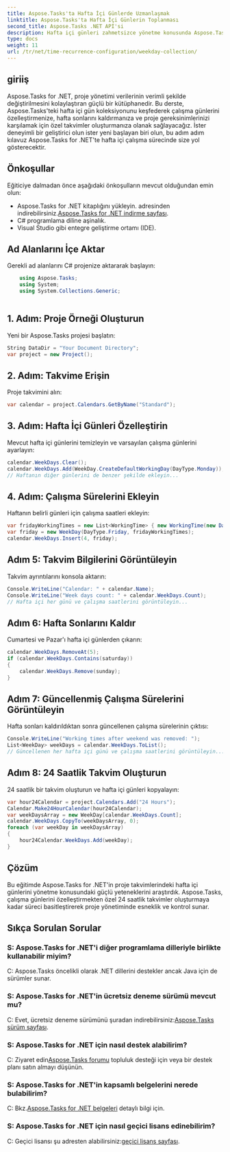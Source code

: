 ```yaml
---
title: Aspose.Tasks'ta Hafta İçi Günlerde Uzmanlaşmak
linktitle: Aspose.Tasks'ta Hafta İçi Günlerin Toplanması
second_title: Aspose.Tasks .NET API'si
description: Hafta içi günleri zahmetsizce yönetme konusunda Aspose.Tasks for .NET'in gücünü keşfedin. Çalışma günlerini özelleştirin, hafta sonlarını kaldırın ve kolaylıkla özel takvimler oluşturun.
type: docs
weight: 11
url: /tr/net/time-recurrence-configuration/weekday-collection/
---
```

## giriiş
Aspose.Tasks for .NET, proje yönetimi verilerinin verimli şekilde değiştirilmesini kolaylaştıran güçlü bir kütüphanedir. Bu derste, Aspose.Tasks'teki hafta içi gün koleksiyonunu keşfederek çalışma günlerini özelleştirmenize, hafta sonlarını kaldırmanıza ve proje gereksinimlerinizi karşılamak için özel takvimler oluşturmanıza olanak sağlayacağız. İster deneyimli bir geliştirici olun ister yeni başlayan biri olun, bu adım adım kılavuz Aspose.Tasks for .NET'te hafta içi çalışma sürecinde size yol gösterecektir.
## Önkoşullar
Eğiticiye dalmadan önce aşağıdaki önkoşulların mevcut olduğundan emin olun:
-  Aspose.Tasks for .NET kitaplığını yükleyin. adresinden indirebilirsiniz.[Aspose.Tasks for .NET indirme sayfası](https://releases.aspose.com/tasks/net/).
- C# programlama diline aşinalık.
- Visual Studio gibi entegre geliştirme ortamı (IDE).
## Ad Alanlarını İçe Aktar
Gerekli ad alanlarını C# projenize aktararak başlayın:
```csharp
    using Aspose.Tasks;
    using System;
    using System.Collections.Generic;
    
```
## 1. Adım: Proje Örneği Oluşturun
Yeni bir Aspose.Tasks projesi başlatın:
```csharp
String DataDir = "Your Document Directory";
var project = new Project();
```
## 2. Adım: Takvime Erişin
Proje takvimini alın:
```csharp
var calendar = project.Calendars.GetByName("Standard");
```
## 3. Adım: Hafta İçi Günleri Özelleştirin
Mevcut hafta içi günlerini temizleyin ve varsayılan çalışma günlerini ayarlayın:
```csharp
calendar.WeekDays.Clear();
calendar.WeekDays.Add(WeekDay.CreateDefaultWorkingDay(DayType.Monday));
// Haftanın diğer günlerini de benzer şekilde ekleyin...
```
## 4. Adım: Çalışma Sürelerini Ekleyin
Haftanın belirli günleri için çalışma saatleri ekleyin:
```csharp
var fridayWorkingTimes = new List<WorkingTime> { new WorkingTime(new DateTime(2020, 4, 13, 8, 0, 0), new DateTime(2020, 4, 13, 12, 0, 0)) };
var friday = new WeekDay(DayType.Friday, fridayWorkingTimes);
calendar.WeekDays.Insert(4, friday);
```
## Adım 5: Takvim Bilgilerini Görüntüleyin
Takvim ayrıntılarını konsola aktarın:
```csharp
Console.WriteLine("Calendar: " + calendar.Name);
Console.WriteLine("Week days count: " + calendar.WeekDays.Count);
// Hafta içi her günü ve çalışma saatlerini görüntüleyin...
```
## Adım 6: Hafta Sonlarını Kaldır
Cumartesi ve Pazar'ı hafta içi günlerden çıkarın:
```csharp
calendar.WeekDays.RemoveAt(5);
if (calendar.WeekDays.Contains(saturday))
{
    calendar.WeekDays.Remove(sunday);
}
```
## Adım 7: Güncellenmiş Çalışma Sürelerini Görüntüleyin
Hafta sonları kaldırıldıktan sonra güncellenen çalışma sürelerinin çıktısı:
```csharp
Console.WriteLine("Working times after weekend was removed: ");
List<WeekDay> weekDays = calendar.WeekDays.ToList();
// Güncellenen her hafta içi günü ve çalışma saatlerini görüntüleyin...
```
## Adım 8: 24 Saatlik Takvim Oluşturun
24 saatlik bir takvim oluşturun ve hafta içi günleri kopyalayın:
```csharp
var hour24Calendar = project.Calendars.Add("24 Hours");
Calendar.Make24HourCalendar(hour24Calendar);
var weekDaysArray = new WeekDay[calendar.WeekDays.Count];
calendar.WeekDays.CopyTo(weekDaysArray, 0);
foreach (var weekDay in weekDaysArray)
{
    hour24Calendar.WeekDays.Add(weekDay);
}
```
## Çözüm
Bu eğitimde Aspose.Tasks for .NET'in proje takvimlerindeki hafta içi günlerini yönetme konusundaki güçlü yeteneklerini araştırdık. Aspose.Tasks, çalışma günlerini özelleştirmekten özel 24 saatlik takvimler oluşturmaya kadar süreci basitleştirerek proje yönetiminde esneklik ve kontrol sunar.
## Sıkça Sorulan Sorular
### S: Aspose.Tasks for .NET'i diğer programlama dilleriyle birlikte kullanabilir miyim?
C: Aspose.Tasks öncelikli olarak .NET dillerini destekler ancak Java için de sürümler sunar.
### S: Aspose.Tasks for .NET'in ücretsiz deneme sürümü mevcut mu?
 C: Evet, ücretsiz deneme sürümünü şuradan indirebilirsiniz:[Aspose.Tasks sürüm sayfası](https://releases.aspose.com/).
### S: Aspose.Tasks for .NET için nasıl destek alabilirim?
 C: Ziyaret edin[Aspose.Tasks forumu](https://forum.aspose.com/c/tasks/15) topluluk desteği için veya bir destek planı satın almayı düşünün.
### S: Aspose.Tasks for .NET'in kapsamlı belgelerini nerede bulabilirim?
 C: Bkz.[Aspose.Tasks for .NET belgeleri](https://reference.aspose.com/tasks/net/) detaylı bilgi için.
### S: Aspose.Tasks for .NET için nasıl geçici lisans edinebilirim?
 C: Geçici lisansı şu adresten alabilirsiniz:[geçici lisans sayfası](https://purchase.aspose.com/temporary-license/).